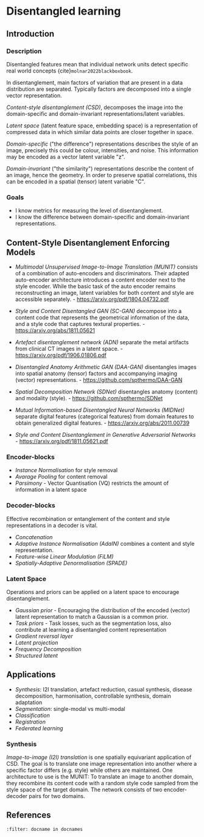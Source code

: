# Disentangled learning

## Introduction

### Description
Disentangled features mean that individual network units detect specific real world concepts {cite}`molnar2022blackboxbook`.

In disentanglement, main factors of variation that are present in a data distribution are separated. Typically factors are decomposed into a single vector representation. 

*Content-style disentanglement (CSD)*, decomposes the image into the domain-specific and domain-invariant representations/latent variables.

*Latent space* (latent feature space, embedding space) is a representation of compressed data in which similar data points are closer together in space.

*Domain-specific* ("the difference") representations describes the style of an image, precisely this could be colour, intensities, and noise. This information may be encoded as a vector latent variable "z".

*Domain-invariant* ("the similarity") representations describe the content of an image, hence the geometry. In order to preserve spatial correlations, this can be encoded in a spatial (tensor) latent variable "C".

### Goals
* I know metrics for measuring the level of disentanglement.
* I know the difference between domain-specific and domain-invariant representations.


<!-- 
## Related Work

### Inductive bias
* Original version: Induction, Inductive Biases, and Infusing Knowledge into Learned Representations (Finlayson, 2020) - https://sgfin.github.io/2020/06/22/Induction-Intro/

* Review Paper: Review of Disentanglement Approaches for Medical Applications (Fragemann, 2022) - https://arxiv.org/abs/2203.11132
* Review paper: Learning Disentangled Representations in the Imaging Domain (Liu, 2022) - https://arxiv.org/abs/2108.12043


### Other links:
* Domain Agnostic Learning with Disentangled Representations (Peng et al., 2019) - http://proceedings.mlr.press/v97/peng19b/peng19b.pdf
* Style and Content Disentanglement in Generative Adversarial Networks - https://arxiv.org/pdf/1811.05621.pdf
* Artifact Disentanglement Network for Unsupervised Metal Artifact Reduction - https://arxiv.org/pdf/1906.01806.pdf
* Mutual Information-based Disentangled Neural Networks for Classifying Unseen Categories in Different Domains: Application to Fetal Ultrasound Imaging - https://arxiv.org/pdf/2011.00739.pdf
* MUNIT - Multimodal Unsupervised Image-to-Image Translation - https://arxiv.org/pdf/1804.04732.pdf
-->




## Content-Style Disentanglement Enforcing Models

<!--*Unsupervised Image-to-Image Translation (UNIT)* consists of two VAE-GANs. The latent space is fully shared. -->
<!--Concepts used: Cycle-Consistency, GAN, VAE, Gaussian latent space assumption, -->
<!--https://arxiv.org/pdf/1703.00848.pdf-->

* *Multimodal Unsupervised Image-to-Image Translation (MUNIT)* consists of a combination of auto-encoders and discriminators. Their adapted auto-encoder architecture introduces a content encoder next to the style encoder. While the basic task of the auto encoder remains reconstructing an image, latent variables for both content and style are accessible separately. - https://arxiv.org/pdf/1804.04732.pdf <!-- Adaptive Instance Normalization (AdaIN) -->

* *Style and Content Disentangled GAN (SC-GAN)* decompose into a content code that represents the geometrical information of the data, and a style code that captures textural properties. - https://arxiv.org/abs/1811.05621

* *Artefact disentanglement network (ADN)* separate the metal artifacts from clinical CT images in a latent space. - https://arxiv.org/pdf/1906.01806.pdf

* *Disentangled Anatomy Arithmetic GAN (DAA-GAN)* disentangles images into spatial anatomy (tensor) factors and accompanying imaging (vector) representations. - https://github.com/spthermo/DAA-GAN

* *Spatial Decomposition Network (SDNet)* disentangles anatomy (content) and modality (style). - https://github.com/spthermo/SDNet

* *Mutual Information-based Disentangled Neural Networks (MIDNet)* separate digital features (categorical features) from domain features to obtain generalized digital features. - https://arxiv.org/abs/2011.00739

* *Style and Content Disentanglement in Generative Adversarial Networks* - https://arxiv.org/pdf/1811.05621.pdf

### Encoder-blocks

* *Instance Normalisation* for style removal
* *Avarage Pooling* for content removal
* *Parsimony* - Vector Quantisation (VQ) restricts the amount of information in a latent space

### Decoder-blocks
Effective recombination or entanglement of the content and style representations in a decoder is vital.

* *Concatenation*
* *Adaptive Instance Normalisation (AdaIN)* combines a content and style representation.
* *Feature-wise Linear Modulation (FiLM)*
* *Spatially-Adaptive Denormalisation (SPADE)*

### Latent Space
Operations and priors can be applied on a latent space to encourage disentanglement.

* *Gaussian prior* - Encouraging the distribution of the encoded (vector) latent representation to match a Gaussian is a common prior. 
* *Task priors* - Task losses, such as the segmentation loss, also contribute at learning a disentangled content representation 
* *Gradient reversal layer*
* *Latent projection*
* *Frequency Decomposition*
* *Structured latent*



## Applications

* *Synthesis*: I2I translation, artefact reduction, casual synthesis, disease decomposition, harmonisation, controllable synthesis, domain adaptation
* *Segmentation*: single-modal vs multi-modal
* *Classification*
* *Registration*
* *Federated learning*

### Synthesis
*Image-to-image (I2I) translation* is one spatially equivariant application of CSD. The goal is to translate one image representation into another where a specific factor differs (e.g. style) while others are maintained. One architecture to use is the MUNIT: To translate an image to another domain, they recombine its content code with a random style code sampled from the style space of the target domain. The network consists of two encoder-decoder pairs for two domains.




## References
```{bibliography}
:filter: docname in docnames
```